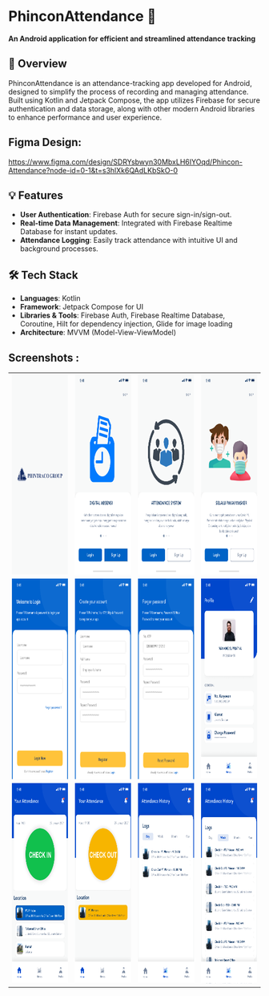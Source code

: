 # PhinconAttendance 📅
**An Android application for efficient and streamlined attendance tracking**

## 🚀 Overview
PhinconAttendance is an attendance-tracking app developed for Android, designed to simplify the process of recording and managing attendance. Built using Kotlin and Jetpack Compose, the app utilizes Firebase for secure authentication and data storage, along with other modern Android libraries to enhance performance and user experience.

## Figma Design: 
https://www.figma.com/design/SDRYsbwyn30MbxLH6IYOqd/Phincon-Attendance?node-id=0-1&t=s3hlXk6QAdLKbSkO-0

## 💡 Features
- **User Authentication**: Firebase Auth for secure sign-in/sign-out.
- **Real-time Data Management**: Integrated with Firebase Realtime Database for instant updates.
- **Attendance Logging**: Easily track attendance with intuitive UI and background processes.

## 🛠️ Tech Stack
- **Languages**: Kotlin
- **Framework**: Jetpack Compose for UI
- **Libraries & Tools**: Firebase Auth, Firebase Realtime Database, Coroutine, Hilt for dependency injection, Glide for image loading
- **Architecture**: MVVM (Model-View-ViewModel)

## Screenshots :
 <table align="center">
  <tr>
    <td><img src="https://github.com/atifa1110/PhinconAttendance/blob/master/SPLASHSCREEN.png" alt="Login"
         style="width:200px;height:400px;" </td>
     <td><img src="https://github.com/atifa1110/PhinconAttendance/blob/master/ONBOARDING.png" alt="Daftar1"
         style="width:200px;height:400px;" </td>
    <td><img src="https://github.com/atifa1110/PhinconAttendance/blob/master/ONBOARDING%202.png" alt="Daftar2"
         style="width:200px;height:400px;"></td>
   <td><img src="https://github.com/atifa1110/PhinconAttendance/blob/master/ONBOARDING%203.png" alt="Daftar3"
         style="width:200px;height:400px;"></td>
  </tr>
 
<tr>
    <td><img src="https://github.com/atifa1110/PhinconAttendance/blob/master/LOGIN.png" alt="Login"
         style="width:200px;height:400px;" </td>
     <td><img src="https://github.com/atifa1110/PhinconAttendance/blob/master/Register.png" alt="Daftar1"
         style="width:200px;height:400px;" </td>
    <td><img src="https://github.com/atifa1110/PhinconAttendance/blob/master/Reset%20Password.png" alt="Daftar2"
         style="width:200px;height:400px;"></td>
    <td><img src="https://github.com/atifa1110/PhinconAttendance/blob/master/Account%20Profile.png" alt="Daftar2"
         style="width:200px;height:400px;"></td>
</tr>

<tr>
    <td><img src="https://github.com/atifa1110/PhinconAttendance/blob/master/Homepage%20-%20CheckIn.png" alt="Login"
         style="width:200px;height:400px;" </td>
     <td><img src="https://github.com/atifa1110/PhinconAttendance/blob/master/Homepage%20-%20CheckOut.png" alt="Daftar1"
         style="width:200px;height:400px;" </td>
    <td><img src="https://github.com/atifa1110/PhinconAttendance/blob/master/History.png" alt="Daftar2"
         style="width:200px;height:400px;"></td>
    <td><img src="https://github.com/atifa1110/PhinconAttendance/blob/master/History%20Week.png" alt="Daftar2"
         style="width:200px;height:400px;"></td>
</tr>
